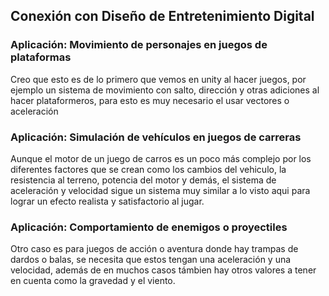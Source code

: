 ## Conexión con Diseño de Entretenimiento Digital
### Aplicación: Movimiento de personajes en juegos de plataformas
Creo que esto es de lo primero que vemos en unity al hacer juegos, por ejemplo un sistema de movimiento con salto, dirección y otras adiciones al hacer plataformeros, para esto es muy necesario el usar vectores o aceleración
### Aplicación: Simulación de vehículos en juegos de carreras
Aunque el motor de un juego de carros es un poco más complejo por los diferentes factores que se crean como los cambios del vehiculo, la resistencia al terreno, potencia del motor y demás, el sistema de aceleración y 
velocidad sigue un sistema muy similar a lo visto aqui para lograr un efecto realista y satisfactorio al jugar.
### Aplicación: Comportamiento de enemigos o proyectiles
Otro caso es para juegos de acción o aventura donde hay trampas de dardos o balas, se necesita que estos tengan una aceleración y una velocidad, además de en muchos casos támbien hay otros valores a tener en cuenta como 
la gravedad y el viento.
